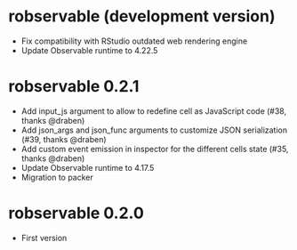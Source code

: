 # robservable (development version)

* Fix compatibility with RStudio outdated web rendering engine
* Update Observable runtime to 4.22.5

# robservable 0.2.1

* Add input_js argument to allow to redefine cell as JavaScript code (#38, thanks @draben)
* Add json_args and json_func arguments to customize JSON serialization (#39, thanks @draben)
* Add custom event emission in inspector for the different cells state (#35, thanks @draben)
* Update Observable runtime to 4.17.5
* Migration to packer

# robservable 0.2.0

* First version

